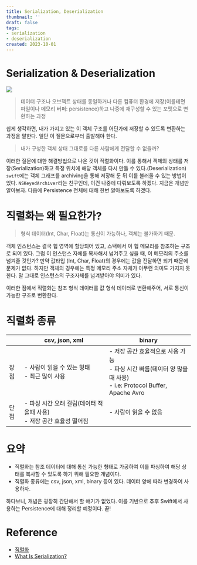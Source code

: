 ```yaml
---
title: Serialization, Deserialization
thumbnail: ''
draft: false
tags:
- serialization
- deserialization
created: 2023-10-01
---
```


# Serialization & Deserialization

![](TechTalks_15_SerializationDeserialization_0.png)

 > 
 > 데이터 구조나 오브젝트 상태를 동일하거나 다른 컴퓨터 환경에 저장(이를테면 파일이나 메모리 버퍼: persistence)하고 나중에 재구성할 수 있는 포맷으로 변환하는 과정

쉽게 생각하면, 내가 가지고 있는 이 객체 구조를 어딘가에 저장할 수 있도록 변환하는 과정을 말한다. 일단 이 질문으로부터 출발해야 한다. 

 > 
 > 내가 구성한 객체 상태 그대로를 다른 사람에게 전달할 수 없을까?

이러한 질문에 대한 해결방법으로 나온 것이 직렬화이다. 이를 통해서 객체의 상태를 저장(Serialization)하고 특정 위치에 해당 객체를 다시 만들 수 있다.(Deserialization)  `swift`에는 객체 그래프를 archiving을 통해 저장해 둔 뒤 이를 불러올 수 있는 방법이 있다. `NSKeyedArchiver`라는 친구인데, 이건 나중에 다뤄보도록 하겠다. 지금은 개념만 알아보자. 다음에 Persistence 전체에 대해 한번 알아보도록 하겠다.

# 직렬화는 왜 필요한가?

 > 
 > 형식 데이터(Int, Char, Float)는 통신이 가능하나, 객체는 불가하기 때문.

객체 인스턴스는 결국 힙 영역에 할당되어 있고, 스택에서 이 힙 메모리를 참조하는 구조로 되어 있다. 그럼 이 인스턴스 자체를 복사해서 넘겨주고 싶을 때, 이 메모리의 주소를 넘겨줄 것인가? 만약 값타입 (Int, Char, Float)의 경우에는 값을 전달하면 되기 때문에 문제가 없다. 하지만 객체의 경우에는 특정 메모리 주소 자체가 아무런 의미도 가지지 못한다. 말 그대로 인스턴스의 구조자체를 넘겨받아야 의미가 있다.

이러한 점에서 직렬화는 참조 형식 데이터를 값 형식 데이터로 변환해주어, 서로 통신이 가능한 구조로 변환한다.

# 직렬화 종류

||csv, json, xml|binary|
|--|--------------|------|
|장점|- 사람이 읽을 수 있는 형태 <br> - 최근 많이 사용|- 저장 공간 효율적으로 사용 가능 <br> - 파싱 시간 빠름(데이터 양 많을 때 사용) <br> - i.e: Protocol Buffer, Apache Avro|
|단점|- 파싱 시간 오래 걸림(데이터 적을때 사용) <br> - 저장 공간 효율성 떨어짐|- 사람이 읽을 수 없음|

# 요약

* 직렬화는 참조 데이터에 대해 통신 가능한 형태로 가공하여 이를 파싱하여 해당 상태를 복사할 수 있도록 하기 위해 필요한 개념이다.
* 직렬화 종류에는 csv, json, xml, binary 등이 있다. 데이터 양에 따라 변경하여 사용하자.

하다보니, 개념은 굉장히 간단해서 할 얘기가 없었다. 이를 기반으로 추후 Swift에서 사용하는 Persistence에 대해 정리할 예정이다. 끝!

# Reference

* [직렬화](https://ko.wikipedia.org/wiki/%EC%A7%81%EB%A0%AC%ED%99%94)
* [What Is Serialization?](https://hazelcast.com/glossary/serialization/)
